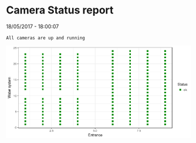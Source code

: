 Camera Status report
================
18/05/2017 - 18:00:07

    All cameras are up and running

![](camreport_files/figure-markdown_github/unnamed-chunk-2-1.png)
